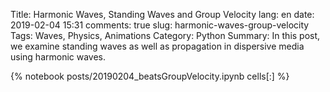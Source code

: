 ﻿Title: Harmonic Waves, Standing Waves and Group Velocity
lang: en
date: 2019-02-04 15:31
comments: true
slug: harmonic-waves-group-velocity
Tags: Waves, Physics, Animations
Category: Python
Summary: In this post, we examine standing waves as well as propagation in dispersive media using harmonic waves. 

{% notebook posts/20190204_beatsGroupVelocity.ipynb cells[:] %}
